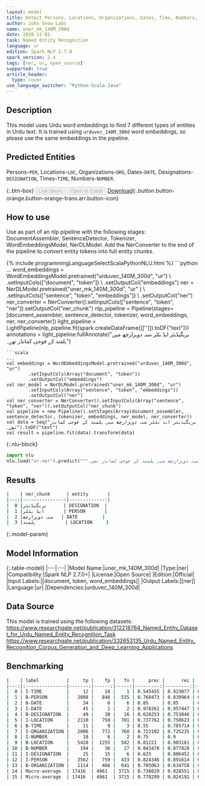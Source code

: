 ```yaml
---
layout: model
title: Detect Persons, Locations, Organizations, Dates, Time, Numbers, and Designation Entities in Urdu (urduvec_140M_300d)
author: John Snow Labs
name: uner_mk_140M_300d
date: 2020-12-01
task: Named Entity Recognition
language: ur
edition: Spark NLP 2.7.0
spark_version: 2.4
tags: [ner, ur, open_source]
supported: true
article_header:
  type: cover
use_language_switcher: "Python-Scala-Java"
---
```


## Description

This model uses Urdu word embeddings to find 7 different types of entities in Urdu text. It is trained using ``urduvec_140M_300d`` word embeddings, so please use the same embeddings in the pipeline.

## Predicted Entities

Persons-`PER`, Locations-`LOC`, Organizations-`ORG`, Dates-``DATE``, Designations-``DESIGNATION``, Times-``TIME``, Numbers-``NUMBER``.

{:.btn-box}
<button class="button button-orange" disabled>Live Demo</button>
<button class="button button-orange" disabled>Open in Colab</button>
[Download](https://s3.amazonaws.com/auxdata.johnsnowlabs.com/public/models/uner_mk_140M_300d_ur_2.7.0_2.4_1606812423667.zip){:.button.button-orange.button-orange-trans.arr.button-icon}

## How to use

Use as part of an nlp pipeline with the following stages: DocumentAssembler, SentenceDetector, Tokenizer, WordEmbeddingsModel, NerDLModel. Add the NerConverter to the end of the pipeline to convert entity tokens into full entity chunks.

<div class="tabs-box" markdown="1">
{% include programmingLanguageSelectScalaPythonNLU.html %}
```python
...
word_embeddings = WordEmbeddingsModel.pretrained("urduvec_140M_300d", "ur") \
        .setInputCols(["document", "token"]) \
        .setOutputCol("embeddings")
ner = NerDLModel.pretrained("uner_mk_140M_300d", "ur" ) \
  .setInputCols(["sentence", "token", "embeddings"]) \
  .setOutputCol("ner")
ner_converter = NerConverter().setInputCols(["sentence", "token", "ner"]).setOutputCol("ner_chunk")
nlp_pipeline = Pipeline(stages=[document_assembler, sentence_detector, tokenizer, word_embeddings, ner, ner_converter])
light_pipeline = LightPipeline(nlp_pipeline.fit(spark.createDataFrame([['']]).toDF("text")))
annotations = light_pipeline.fullAnnotate("بریگیڈیئر ایڈ بٹلر سنہ دوہزارچھ میں ہلمند کے فوجی کمانڈر تھے۔")

```
```scala
...
val embeddings = WordEmbeddingsModel.pretrained("urduvec_140M_300d", "ur")
        .setInputCols(Array("document", "token"))
        .setOutputCol("embeddings")
val ner_model = NerDLModel.pretrained("uner_mk_140M_300d", "ur")
        .setInputCols(Array("sentence", "token", "embeddings"))
        .setOutputCol("ner")
val ner_converter = NerConverter().setInputCols(Array("sentence", "token", "ner")).setOutputCol("ner_chunk")
val pipeline = new Pipeline().setStages(Array(document_assembler, sentence_detector, tokenizer, embeddings, ner_model, ner_converter))
val data = Seq("بریگیڈیئر ایڈ بٹلر سنہ دوہزارچھ میں ہلمند کے فوجی کمانڈر تھے۔").toDF("text")
val result = pipeline.fit(data).transform(data)
```


{:.nlu-block}
```python
import nlu
nlu.load("ur.ner").predict("""بریگیڈیئر ایڈ بٹلر سنہ دوہزارچھ میں ہلمند کے فوجی کمانڈر تھے۔""")
```

</div>

## Results

```bash
|    | ner_chunk      | entity       |
|---:|---------------:|-------------:|
|  0 |بریگیڈیئر      | DESIGNATION  |
|  1 |ایڈ بٹلر       | PERSON       |
|  2 |سنہ دوہزارچھ   | DATE         |
|  3 |ہلمند           | LOCATION     |
```

{:.model-param}
## Model Information

{:.table-model}
|---|---|
|Model Name:|uner_mk_140M_300d|
|Type:|ner|
|Compatibility:|Spark NLP 2.7.0+|
|License:|Open Source|
|Edition:|Official|
|Input Labels:|[document, token, word_embeddings]|
|Output Labels:|[ner]|
|Language:|ur|
|Dependencies:|urduvec_140M_300d|

## Data Source

This model is trained using the following datasets: 
https://www.researchgate.net/publication/312218764_Named_Entity_Dataset_for_Urdu_Named_Entity_Recognition_Task
https://www.researchgate.net/publication/332653135_Urdu_Named_Entity_Recognition_Corpus_Generation_and_Deep_Learning_Applications

## Benchmarking

```bash
|    | label          |     tp |    fp |   fn |     prec |      rec |       f1 |
|---:|:---------------|-------:|------:|-----:|---------:|---------:|---------:|
|  0 | I-TIME         |     12 |    10 |    1 | 0.545455 | 0.923077 | 0.685714 |
|  1 | B-PERSON       |   2808 |   846 |  535 | 0.768473 | 0.839964 | 0.80263  |
|  2 | B-DATE         |     34 |     6 |    6 | 0.85     | 0.85     | 0.85     |
|  3 | I-DATE         |     45 |     1 |    2 | 0.978261 | 0.957447 | 0.967742 |
|  4 | B-DESIGNATION  |     49 |    30 |   16 | 0.620253 | 0.753846 | 0.680556 |
|  5 | I-LOCATION     |   2110 |   750 |  701 | 0.737762 | 0.750623 | 0.744137 |
|  6 | B-TIME         |     11 |     9 |    3 | 0.55     | 0.785714 | 0.647059 |
|  7 | I-ORGANIZATION |   2006 |   772 |  760 | 0.722102 | 0.725235 | 0.723665 |
|  8 | I-NUMBER       |     18 |     6 |    2 | 0.75     | 0.9      | 0.818182 |
|  9 | B-LOCATION     |   5428 |  1255 |  582 | 0.81221  | 0.903161 | 0.855275 |
| 10 | B-NUMBER       |    194 |    36 |   27 | 0.843478 | 0.877828 | 0.86031  |
| 11 | I-DESIGNATION  |     25 |    15 |    6 | 0.625    | 0.806452 | 0.704225 |
| 12 | I-PERSON       |   3562 |   759 |  433 | 0.824346 | 0.891614 | 0.856662 |
| 13 | B-ORGANIZATION |   1114 |   466 |  641 | 0.705063 | 0.634758 | 0.668066 |
| 14 | Macro-average  | 17416  | 4961  | 3715 | 0.738029 | 0.828551 | 0.780675 |
| 15 | Micro-average  | 17416  | 4961  | 3715 | 0.778299 | 0.824192 | 0.800588 |
```